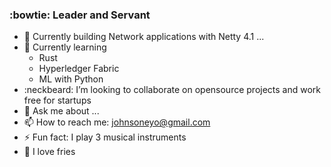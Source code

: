 ###  :bowtie: Leader and Servant

- 🔭 Currently building Network applications with Netty 4.1 ...
- 🌱 Currently learning
    - Rust
    - Hyperledger Fabric
    - ML with Python
- :neckbeard: I’m looking to collaborate on opensource projects and work free for startups
- 💬 Ask me about ...
- 📫 How to reach me: johnsoneyo@gmail.com
- ⚡ Fun fact: I play 3 musical instruments 
- :fries: I love fries
